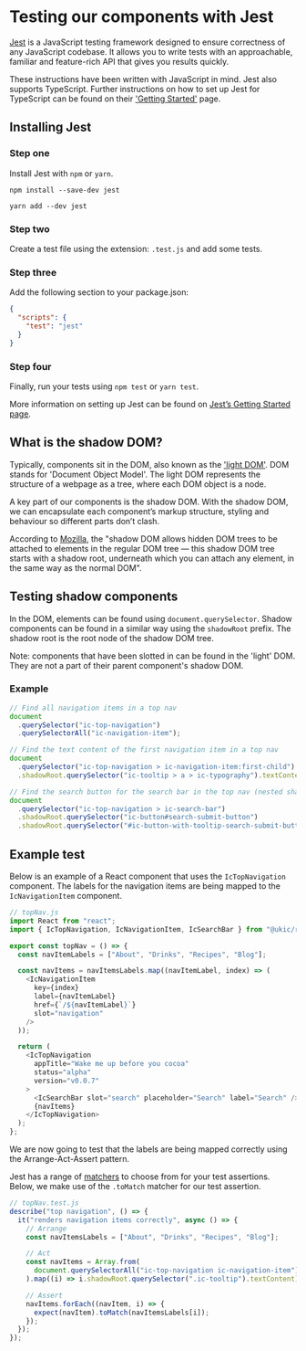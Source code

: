# Testing our components with Jest

[Jest](https://jestjs.io/) is a JavaScript testing framework designed to ensure correctness of any JavaScript codebase. It allows you to write tests with an approachable, familiar and feature-rich API that gives you results quickly.

These instructions have been written with JavaScript in mind. Jest also supports TypeScript. Further instructions on how to set up Jest for TypeScript can be found on their ['Getting Started'](https://jestjs.io/docs/getting-started#using-typescript) page.

## Installing Jest

### Step one

Install Jest with `npm` or `yarn`.

```shell
npm install --save-dev jest

yarn add --dev jest
```

### Step two

Create a test file using the extension: `.test.js` and add some tests.

### Step three

Add the following section to your package.json:

```json
{
  "scripts": {
    "test": "jest"
  }
}
```

### Step four

Finally, run your tests using `npm test` or `yarn test`.

More information on setting up Jest can be found on [Jest’s Getting Started page](https://jestjs.io/docs/getting-started).

## What is the shadow DOM?

Typically, components sit in the DOM, also known as the ['light DOM'](https://www.codecademy.com/resources/blog/what-is-dom/). DOM stands for 'Document Object Model'. The light DOM represents the structure of a webpage as a tree, where each DOM object is a node.

A key part of our components is the shadow DOM. With the shadow DOM, we can encapsulate each component’s markup structure, styling and behaviour so different parts don’t clash.

According to [Mozilla](https://developer.mozilla.org/en-US/docs/Web/Web_Components/Using_shadow_DOM), the "shadow DOM allows hidden DOM trees to be attached to elements in the regular DOM tree — this shadow DOM tree starts with a shadow root, underneath which you can attach any element, in the same way as the normal DOM".

## Testing shadow components

In the DOM, elements can be found using `document.querySelector`. Shadow components can be found in a similar way using the `shadowRoot` prefix. The shadow root is the root node of the shadow DOM tree.

Note: components that have been slotted in can be found in the 'light' DOM. They are not a part of their parent component's shadow DOM.

### Example

```js
// Find all navigation items in a top nav
document
  .querySelector("ic-top-navigation")
  .querySelectorAll("ic-navigation-item");

// Find the text content of the first navigation item in a top nav
document
  .querySelector("ic-top-navigation > ic-navigation-item:first-child")
  .shadowRoot.querySelector("ic-tooltip > a > ic-typography").textContent;

// Find the search button for the search bar in the top nav (nested shadow DOM)
document
  .querySelector("ic-top-navigation > ic-search-bar")
  .shadowRoot.querySelector("ic-button#search-submit-button")
  .shadowRoot.querySelector("#ic-button-with-tooltip-search-submit-button");
```

## Example test

Below is an example of a React component that uses the `IcTopNavigation` component. The labels for the navigation items are being mapped to the `IcNavigationItem` component.

```js
// topNav.js
import React from "react";
import { IcTopNavigation, IcNavigationItem, IcSearchBar } from "@ukic/react";

export const topNav = () => {
  const navItemLabels = ["About", "Drinks", "Recipes", "Blog"];

  const navItems = navItemsLabels.map((navItemLabel, index) => (
    <IcNavigationItem
      key={index}
      label={navItemLabel}
      href={`/${navItemLabel}`}
      slot="navigation"
    />
  ));

  return (
    <IcTopNavigation
      appTitle="Wake me up before you cocoa"
      status="alpha"
      version="v0.0.7"
    >
      <IcSearchBar slot="search" placeholder="Search" label="Search" />
      {navItems}
    </IcTopNavigation>
  );
};
```

We are now going to test that the labels are being mapped correctly using the Arrange-Act-Assert pattern.

Jest has a range of [matchers](https://jestjs.io/docs/expect) to choose from for your test assertions. Below, we make use of the `.toMatch` matcher for our test assertion.

```js
// topNav.test.js
describe("top navigation", () => {
  it("renders navigation items correctly", async () => {
    // Arrange
    const navItemsLabels = ["About", "Drinks", "Recipes", "Blog"];

    // Act
    const navItems = Array.from(
      document.querySelectorAll("ic-top-navigation ic-navigation-item")
    ).map((i) => i.shadowRoot.querySelector(".ic-tooltip").textContent);

    // Assert
    navItems.forEach((navItem, i) => {
      expect(navItem).toMatch(navItemsLabels[i]);
    });
  });
});
```